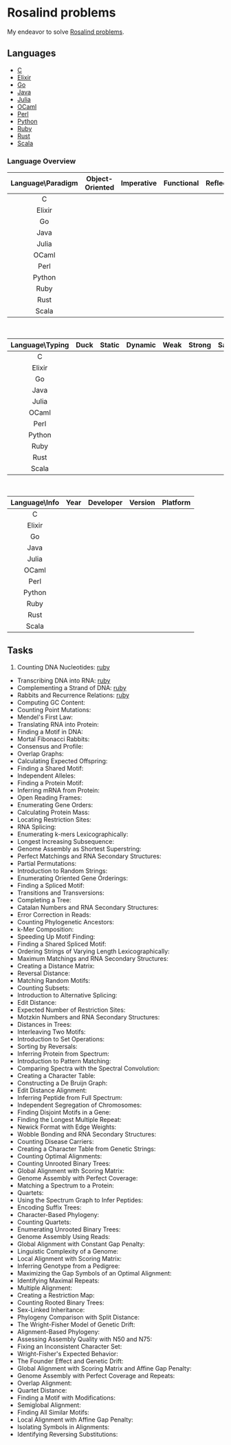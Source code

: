 Rosalind problems
=================

My endeavor to solve [Rosalind problems](http://rosalind.info/problems/list-view/).

## Languages

* [C](c/README.md)
* [Elixir](elixir/README.md)
* [Go](go/README.md)
* [Java](java/README.md)
* [Julia](julia/README.md)
* [OCaml](ocaml/README.md)
* [Perl](perl/README.md)
* [Python](python/README.md)
* [Ruby](ruby/README.md)
* [Rust](rust/README.md)
* [Scala](scala/README.md)

### Language Overview

|Language\Paradigm|Object-Oriented|Imperative|Functional|Reflective|Concurrent|Structured|
|:---------------:|:-------------:|:--------:|:--------:|:--------:|:--------:|:--------:|
|C|||||||
|Elixir|||||||
|Go|||||||
|Java|||||||
|Julia|||||||
|OCaml|||||||
|Perl|||||||
|Python|||||||
|Ruby|||||||
|Rust|||||||
|Scala|||||||

<br />

|Language\Typing|Duck|Static|Dynamic|Weak|Strong|Safe|
|:-------------:|:--:|:----:|:-----:|:--:|:----:|:--:|
|C|||||||
|Elixir|||||||
|Go|||||||
|Java|||||||
|Julia|||||||
|OCaml|||||||
|Perl|||||||
|Python|||||||
|Ruby|||||||
|Rust|||||||
|Scala|||||||

<br />

|Language\Info|Year|Developer|Version|Platform|
|:-----------:|:--:|:-------:|:-----:|:------:|
|C|||||
|Elixir|||||
|Go|||||
|Java|||||
|Julia|||||
|OCaml|||||
|Perl|||||
|Python|||||
|Ruby|||||
|Rust|||||
|Scala|||||

## Tasks

1. Counting DNA Nucleotides: [ruby](ruby/dna.rb)
* Transcribing DNA into RNA: [ruby](ruby/rna.rb)
* Complementing a Strand of DNA: [ruby](ruby/revc.rb)
* Rabbits and Recurrence Relations: [ruby](ruby/fib.rb)
* Computing GC Content: 
* Counting Point Mutations: 
* Mendel's First Law: 
* Translating RNA into Protein: 
* Finding a Motif in DNA: 
* Mortal Fibonacci Rabbits: 
* Consensus and Profile: 
* Overlap Graphs: 
* Calculating Expected Offspring: 
* Finding a Shared Motif: 
* Independent Alleles: 
* Finding a Protein Motif: 
* Inferring mRNA from Protein: 
* Open Reading Frames: 
* Enumerating Gene Orders: 
* Calculating Protein Mass: 
* Locating Restriction Sites: 
* RNA Splicing: 
* Enumerating k-mers Lexicographically: 
* Longest Increasing Subsequence: 
* Genome Assembly as Shortest Superstring: 
* Perfect Matchings and RNA Secondary Structures: 
* Partial Permutations: 
* Introduction to Random Strings: 
* Enumerating Oriented Gene Orderings: 
* Finding a Spliced Motif: 
* Transitions and Transversions: 
* Completing a Tree: 
* Catalan Numbers and RNA Secondary Structures: 
* Error Correction in Reads: 
* Counting Phylogenetic Ancestors: 
* k-Mer Composition: 
* Speeding Up Motif Finding: 
* Finding a Shared Spliced Motif: 
* Ordering Strings of Varying Length Lexicographically: 
* Maximum Matchings and RNA Secondary Structures: 
* Creating a Distance Matrix: 
* Reversal Distance: 
* Matching Random Motifs: 
* Counting Subsets: 
* Introduction to Alternative Splicing: 
* Edit Distance: 
* Expected Number of Restriction Sites: 
* Motzkin Numbers and RNA Secondary Structures: 
* Distances in Trees: 
* Interleaving Two Motifs: 
* Introduction to Set Operations: 
* Sorting by Reversals: 
* Inferring Protein from Spectrum: 
* Introduction to Pattern Matching: 
* Comparing Spectra with the Spectral Convolution: 
* Creating a Character Table: 
* Constructing a De Bruijn Graph: 
* Edit Distance Alignment: 
* Inferring Peptide from Full Spectrum: 
* Independent Segregation of Chromosomes: 
* Finding Disjoint Motifs in a Gene: 
* Finding the Longest Multiple Repeat: 
* Newick Format with Edge Weights: 
* Wobble Bonding and RNA Secondary Structures: 
* Counting Disease Carriers: 
* Creating a Character Table from Genetic Strings: 
* Counting Optimal Alignments: 
* Counting Unrooted Binary Trees: 
* Global Alignment with Scoring Matrix: 
* Genome Assembly with Perfect Coverage: 
* Matching a Spectrum to a Protein: 
* Quartets: 
* Using the Spectrum Graph to Infer Peptides: 
* Encoding Suffix Trees: 
* Character-Based Phylogeny: 
* Counting Quartets: 
* Enumerating Unrooted Binary Trees: 
* Genome Assembly Using Reads: 
* Global Alignment with Constant Gap Penalty: 
* Linguistic Complexity of a Genome: 
* Local Alignment with Scoring Matrix: 
* Inferring Genotype from a Pedigree: 
* Maximizing the Gap Symbols of an Optimal Alignment: 
* Identifying Maximal Repeats: 
* Multiple Alignment: 
* Creating a Restriction Map: 
* Counting Rooted Binary Trees: 
* Sex-Linked Inheritance: 
* Phylogeny Comparison with Split Distance: 
* The Wright-Fisher Model of Genetic Drift: 
* Alignment-Based Phylogeny: 
* Assessing Assembly Quality with N50 and N75: 
* Fixing an Inconsistent Character Set: 
* Wright-Fisher's Expected Behavior: 
* The Founder Effect and Genetic Drift: 
* Global Alignment with Scoring Matrix and Affine Gap Penalty: 
* Genome Assembly with Perfect Coverage and Repeats: 
* Overlap Alignment: 
* Quartet Distance: 
* Finding a Motif with Modifications: 
* Semiglobal Alignment: 
* Finding All Similar Motifs: 
* Local Alignment with Affine Gap Penalty: 
* Isolating Symbols in Alignments: 
* Identifying Reversing Substitutions: 
